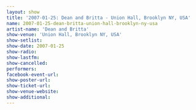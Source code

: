 ```yaml
---
layout: show
title: '2007-01-25: Dean and Britta - Union Hall, Brooklyn NY, USA'
name: 2007-01-25-dean-britta-union-hall-brooklyn-ny-usa
artist-name: 'Dean and Britta'
show-venue: 'Union Hall, Brooklyn NY, USA'
show-setlist: 
show-date: 2007-01-25
show-radio: 
show-lastfm: 
show-cancelled: 
performers: 
facebook-event-url: 
show-poster-url: 
show-ticket-url: 
show-venue-website: 
show-additional: 
---
```


